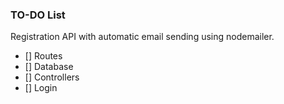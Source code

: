 ### TO-DO List

<p>Registration API with automatic email sending using nodemailer.</p>

- [] Routes
- [] Database
- [] Controllers
- [] Login
